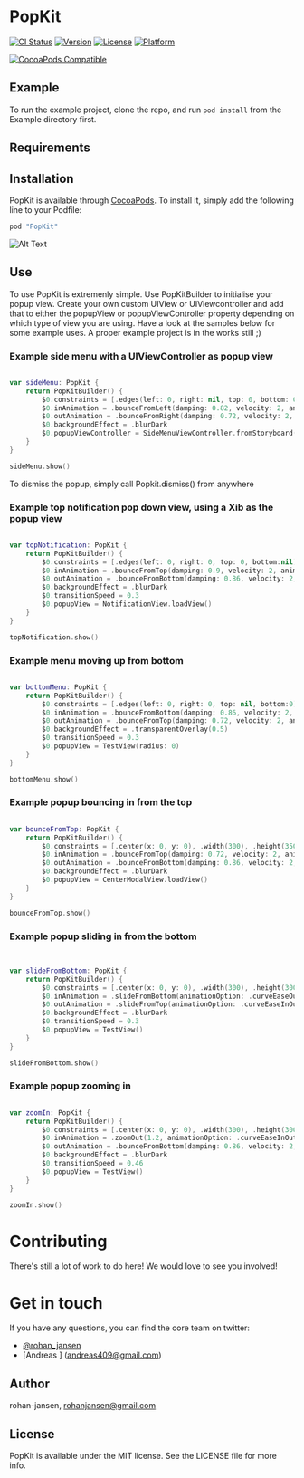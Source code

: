 # PopKit

[![CI Status](http://img.shields.io/travis/rohan-jansen/PopKit.svg?style=flat)](https://travis-ci.org/rohan-jansen/PopKit)
[![Version](https://img.shields.io/cocoapods/v/PopKit.svg?style=flat)](http://cocoapods.org/pods/PopKit)
[![License](https://img.shields.io/cocoapods/l/PopKit.svg?style=flat)](http://cocoapods.org/pods/PopKit)
[![Platform](https://img.shields.io/cocoapods/p/PopKit.svg?style=flat)](http://cocoapods.org/pods/PopKit)

[![CocoaPods Compatible](https://img.shields.io/cocoapods/v/PopKit?style=flat-square)](https://cocoapods.org/pods/PopKit)

## Example

To run the example project, clone the repo, and run `pod install` from the Example directory first.

## Requirements

## Installation

PopKit is available through [CocoaPods](http://cocoapods.org). To install
it, simply add the following line to your Podfile:

```ruby
pod "PopKit"
```

![Alt Text](https://media.giphy.com/media/xT1R9DhLzH8KoQFE3K/giphy.gif)


## Use
To use PopKit is extremenly simple. Use PopKitBuilder to initialise your popup view. Create your own custom UIView or UIViewcontroller and add that to either the popupView or popupViewController property depending on which type of view you are using. Have a look at the samples below for some example uses. A proper example project is in the works still ;)

### Example side menu with a UIViewController as popup view



```swift

var sideMenu: PopKit {
    return PopKitBuilder() {
        $0.constraints = [.edges(left: 0, right: nil, top: 0, bottom: 0), .width(275)]
        $0.inAnimation = .bounceFromLeft(damping: 0.82, velocity: 2, animationOption: .curveEaseInOut)
        $0.outAnimation = .bounceFromRight(damping: 0.72, velocity: 2, animationOption: .curveEaseInOut)
        $0.backgroundEffect = .blurDark
        $0.popupViewController = SideMenuViewController.fromStoryboard()
    }
}

sideMenu.show()

```

To dismiss the popup, simply call Popkit.dismiss() from anywhere

### Example top notification pop down view, using a Xib as the popup view


```swift

var topNotification: PopKit {
    return PopKitBuilder() {
        $0.constraints = [.edges(left: 0, right: 0, top: 0, bottom:nil), .height(90)]
        $0.inAnimation = .bounceFromTop(damping: 0.9, velocity: 2, animationOption: .curveEaseInOut)
        $0.outAnimation = .bounceFromBottom(damping: 0.86, velocity: 2, animationOption: .curveEaseInOut)
        $0.backgroundEffect = .blurDark
        $0.transitionSpeed = 0.3
        $0.popupView = NotificationView.loadView()
    }
}

topNotification.show()
```

### Example menu moving up from bottom

```swift

var bottomMenu: PopKit {
    return PopKitBuilder() {
        $0.constraints = [.edges(left: 0, right: 0, top: nil, bottom:0), .height(400)]
        $0.inAnimation = .bounceFromBottom(damping: 0.86, velocity: 2, animationOption: .curveEaseInOut)
        $0.outAnimation = .bounceFromTop(damping: 0.72, velocity: 2, animationOption: .curveEaseInOut)
        $0.backgroundEffect = .transparentOverlay(0.5)
        $0.transitionSpeed = 0.3
        $0.popupView = TestView(radius: 0)
    }
}

bottomMenu.show()
```
### Example popup bouncing in from the top

```swift

var bounceFromTop: PopKit {
    return PopKitBuilder() {
        $0.constraints = [.center(x: 0, y: 0), .width(300), .height(350)]
        $0.inAnimation = .bounceFromTop(damping: 0.72, velocity: 2, animationOption: .curveEaseInOut)
        $0.outAnimation = .bounceFromBottom(damping: 0.86, velocity: 2, animationOption: .curveEaseInOut)
        $0.backgroundEffect = .blurDark
        $0.popupView = CenterModalView.loadView()
    }
}

bounceFromTop.show()
```

### Example popup sliding in from the bottom

```swift


var slideFromBottom: PopKit {
    return PopKitBuilder() {
        $0.constraints = [.center(x: 0, y: 0), .width(300), .height(300)]
        $0.inAnimation = .slideFromBottom(animationOption: .curveEaseOut)
        $0.outAnimation = .slideFromTop(animationOption: .curveEaseInOut)
        $0.backgroundEffect = .blurDark
        $0.transitionSpeed = 0.3
        $0.popupView = TestView()
    }
}

slideFromBottom.show()

```

### Example popup zooming in

```swift

var zoomIn: PopKit {
    return PopKitBuilder() {
        $0.constraints = [.center(x: 0, y: 0), .width(300), .height(300)]
        $0.inAnimation = .zoomOut(1.2, animationOption: .curveEaseInOut)
        $0.outAnimation = .bounceFromBottom(damping: 0.86, velocity: 2, animationOption: .curveEaseInOut)
        $0.backgroundEffect = .blurDark
        $0.transitionSpeed = 0.46
        $0.popupView = TestView()
    }
}

zoomIn.show()
```

# Contributing

There's still a lot of work to do here! We would love to see you involved!

# Get in touch

If you have any questions, you can find the core team on twitter:

- [@rohan_jansen](https://twitter.com/rohan_jansen)
- [Andreas ] (andreas409@gmail.com)

## Author

rohan-jansen, rohanjansen@gmail.com

## License

PopKit is available under the MIT license. See the LICENSE file for more info.
